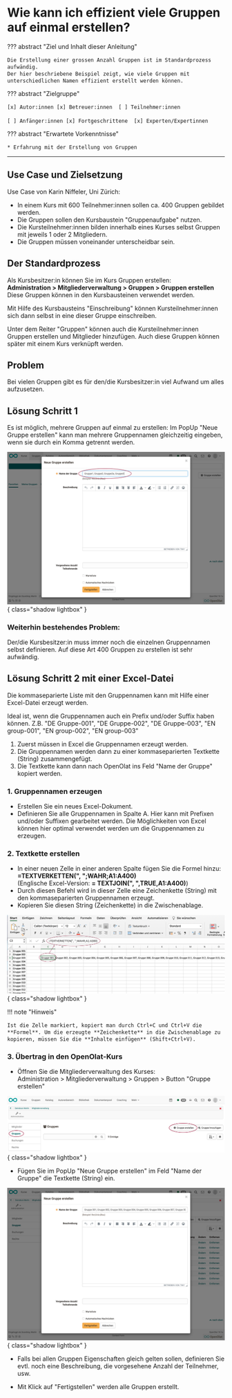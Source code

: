 # Wie kann ich effizient viele Gruppen auf einmal erstellen?

??? abstract "Ziel und Inhalt dieser Anleitung"

    Die Erstellung einer grossen Anzahl Gruppen ist im Standardprozess aufwändig.
    Der hier beschriebene Beispiel zeigt, wie viele Gruppen mit unterschiedlichen Namen effizient erstellt werden können.

??? abstract "Zielgruppe"

    [x] Autor:innen [x] Betreuer:innen  [ ] Teilnehmer:innen

    [ ] Anfänger:innen [x] Fortgeschrittene  [x] Experten/Expertinnen


??? abstract "Erwartete Vorkenntnisse"

    * Erfahrung mit der Erstellung von Gruppen

---

## Use Case und Zielsetzung

Use Case von Karin Niffeler, Uni Zürich:

* In einem Kurs mit 600 Teilnehmer:innen sollen ca. 400 Gruppen gebildet werden.
* Die Gruppen sollen den Kursbaustein "Gruppenaufgabe" nutzen.
* Die Kursteilnehmer:innen bilden innerhalb eines Kurses selbst Gruppen mit jeweils 1 oder 2 Mitgliedern.
* Die Gruppen müssen voneinander unterscheidbar sein.


## Der Standardprozess

Als Kursbesitzer:in können Sie im Kurs Gruppen erstellen:<br>
**Administration > Mitgliederverwaltung > Gruppen > Gruppen erstellen**<br>Diese Gruppen können in den Kursbausteinen verwendet werden.

Mit Hilfe des Kursbausteins "Einschreibung" können Kursteilnehmer:innen sich dann selbst in eine dieser Gruppe einschreiben.

Unter dem Reiter "Gruppen" können auch die Kursteilnehmer:innen Gruppen erstellen und Mitglieder hinzufügen. Auch diese Gruppen können später mit einem Kurs verknüpft werden.


## Problem

Bei vielen Gruppen gibt es für den/die Kursbesitzer:in viel Aufwand um alles aufzusetzen.


## Lösung Schritt 1

Es ist möglich, mehrere Gruppen auf einmal zu erstellen: Im PopUp "Neue Gruppe erstellen" kann man mehrere Gruppennamen gleichzeitig eingeben, wenn sie durch ein Komma getrennt werden.

![many_groups_mehrere_neue_Gruppen_erstellen_v1_de.png](assets/many_groups_mehrere_neue_Gruppen_erstellen_v1_de.png){ class="shadow lightbox" }

<h3>Weiterhin bestehendes Problem:</h3>
Der/die Kursbesitzer:in muss immer noch die einzelnen Gruppennamen selbst definieren.
Auf diese Art 400 Gruppen zu erstellen ist sehr aufwändig.


## Lösung Schritt 2 mit einer Excel-Datei

Die kommaseparierte Liste mit den Gruppennamen kann mit Hilfe einer Excel-Datei erzeugt werden.

Ideal ist, wenn die Gruppennamen auch ein Prefix und/oder Suffix haben können.
Z.B. "DE Gruppe-001", "DE Gruppe-002", "DE Gruppe-003", "EN group-001", "EN group-002", "EN group-003"

1. Zuerst müssen in Excel die Gruppennamen erzeugt werden.
2. Die Gruppennamen werden dann zu einer kommaseparierten Textkette (String) zusammengefügt.
3. Die Textkette kann dann nach OpenOlat ins Feld "Name der Gruppe" kopiert werden.


<h3>1. Gruppennamen erzeugen</h3>

* Erstellen Sie ein neues Excel-Dokument.
* Definieren Sie alle Gruppennamen in Spalte A. Hier kann mit Prefixen und/oder Suffixen gearbeitet werden. Die Möglichkeiten von Excel können hier optimal verwendet werden um die Gruppennamen zu erzeugen.

<h3>2. Textkette erstellen</h3>

* In einer neuen Zelle in einer anderen Spalte fügen Sie die Formel hinzu:<br>
**=TEXTVERKETTEN(", ";WAHR;A1:A400)**<br>
(Englische Excel-Version: **= TEXTJOIN(", ",TRUE,A1:A400)**)
* Durch diesen Befehl wird in dieser Zelle eine Zeichenkette (String) mit den kommaseparierten Gruppennamen erzeugt.
* Kopieren Sie diesen String (Zeichenkette) in die Zwischenablage.

![many_groups_excel1_v1_de.png](assets/many_groups_excel1_v1_de.png){ class="shadow lightbox" }

!!! note "Hinweis"

    Ist die Zelle markiert, kopiert man durch Ctrl+C und Ctrl+V die **Formel**. Um die erzeugte **Zeichenkette** in die Zwischenablage zu kopieren, müssen Sie die **Inhalte einfügen** (Shift+Ctrl+V).


<h3>3. Übertrag in den OpenOlat-Kurs</h3>

* Öffnen Sie die Mitgliederverwaltung des Kurses: <br>
Administration > Mitgliederverwaltung > Gruppen > Button "Gruppe erstellen"

![many_groups_gruppen_erstellen1_v1_de.png](assets/many_groups_gruppen_erstellen1_v1_de.png){ class="shadow lightbox" }

* Fügen Sie im PopUp "Neue Gruppe erstellen" im Feld "Name der Gruppe" die Textkette (String) ein.

![many_groups_gruppen_erstellen2_v1_de.png](assets/many_groups_gruppen_erstellen2_v1_de.png){ class="shadow lightbox" }

* Falls bei allen Gruppen Eigenschaften gleich gelten sollen, definieren Sie evtl. noch eine Beschreibung, die vorgesehene Anzahl der Teilnehmer, usw.

* Mit Klick auf "Fertigstellen" werden alle Gruppen erstellt.

